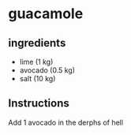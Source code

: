 # guacamole
## ingredients
 - lime (1 kg)
 - avocado (0.5 kg)
 - salt (10 kg)
## Instructions
Add 1 avocado in the derphs of hell
